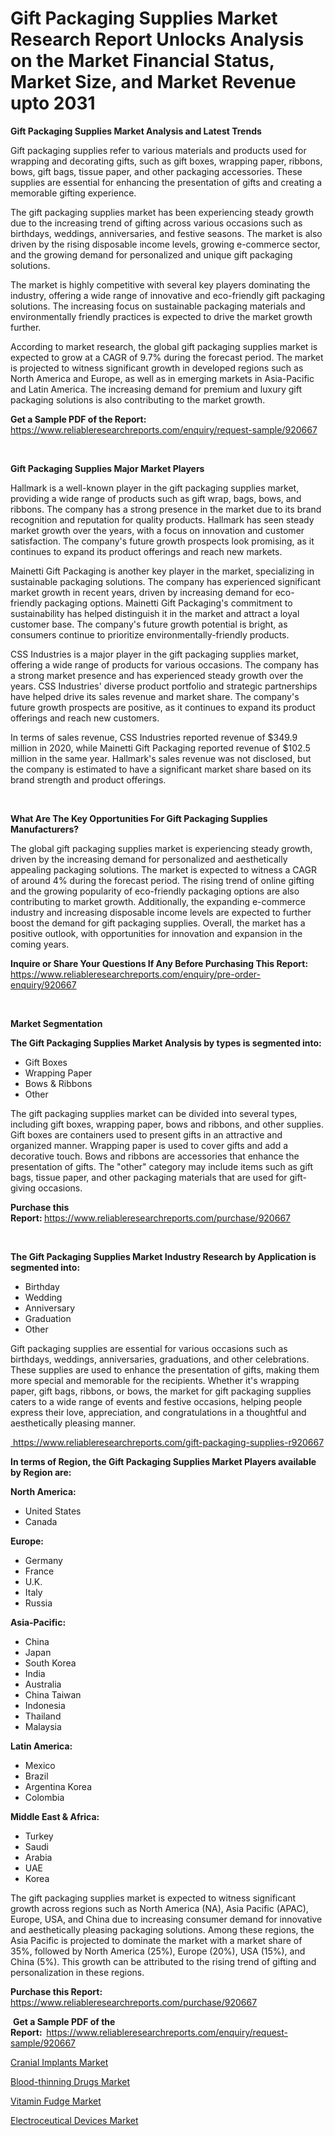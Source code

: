 <p><h1>Gift Packaging Supplies Market Research Report Unlocks Analysis on the Market Financial Status, Market Size, and Market Revenue upto 2031</h1></p><p><strong>Gift Packaging Supplies Market Analysis and Latest Trends</strong></p>
<p><p>Gift packaging supplies refer to various materials and products used for wrapping and decorating gifts, such as gift boxes, wrapping paper, ribbons, bows, gift bags, tissue paper, and other packaging accessories. These supplies are essential for enhancing the presentation of gifts and creating a memorable gifting experience.</p><p>The gift packaging supplies market has been experiencing steady growth due to the increasing trend of gifting across various occasions such as birthdays, weddings, anniversaries, and festive seasons. The market is also driven by the rising disposable income levels, growing e-commerce sector, and the growing demand for personalized and unique gift packaging solutions.</p><p>The market is highly competitive with several key players dominating the industry, offering a wide range of innovative and eco-friendly gift packaging solutions. The increasing focus on sustainable packaging materials and environmentally friendly practices is expected to drive the market growth further.</p><p>According to market research, the global gift packaging supplies market is expected to grow at a CAGR of 9.7% during the forecast period. The market is projected to witness significant growth in developed regions such as North America and Europe, as well as in emerging markets in Asia-Pacific and Latin America. The increasing demand for premium and luxury gift packaging solutions is also contributing to the market growth.</p></p>
<p><strong>Get a Sample PDF of the Report:&nbsp;</strong> <a href="https://www.reliableresearchreports.com/enquiry/request-sample/920667">https://www.reliableresearchreports.com/enquiry/request-sample/920667</a></p>
<p>&nbsp;</p>
<p><strong>Gift Packaging Supplies Major Market Players</strong></p>
<p><p>Hallmark is a well-known player in the gift packaging supplies market, providing a wide range of products such as gift wrap, bags, bows, and ribbons. The company has a strong presence in the market due to its brand recognition and reputation for quality products. Hallmark has seen steady market growth over the years, with a focus on innovation and customer satisfaction. The company's future growth prospects look promising, as it continues to expand its product offerings and reach new markets.</p><p>Mainetti Gift Packaging is another key player in the market, specializing in sustainable packaging solutions. The company has experienced significant market growth in recent years, driven by increasing demand for eco-friendly packaging options. Mainetti Gift Packaging's commitment to sustainability has helped distinguish it in the market and attract a loyal customer base. The company's future growth potential is bright, as consumers continue to prioritize environmentally-friendly products.</p><p>CSS Industries is a major player in the gift packaging supplies market, offering a wide range of products for various occasions. The company has a strong market presence and has experienced steady growth over the years. CSS Industries' diverse product portfolio and strategic partnerships have helped drive its sales revenue and market share. The company's future growth prospects are positive, as it continues to expand its product offerings and reach new customers.</p><p>In terms of sales revenue, CSS Industries reported revenue of $349.9 million in 2020, while Mainetti Gift Packaging reported revenue of $102.5 million in the same year. Hallmark's sales revenue was not disclosed, but the company is estimated to have a significant market share based on its brand strength and product offerings.</p></p>
<p>&nbsp;</p>
<p><strong>What Are The Key Opportunities For Gift Packaging Supplies Manufacturers?</strong></p>
<p><p>The global gift packaging supplies market is experiencing steady growth, driven by the increasing demand for personalized and aesthetically appealing packaging solutions. The market is expected to witness a CAGR of around 4% during the forecast period. The rising trend of online gifting and the growing popularity of eco-friendly packaging options are also contributing to market growth. Additionally, the expanding e-commerce industry and increasing disposable income levels are expected to further boost the demand for gift packaging supplies. Overall, the market has a positive outlook, with opportunities for innovation and expansion in the coming years.</p></p>
<p><strong>Inquire or Share Your Questions If Any Before Purchasing This Report:</strong> <a href="https://www.reliableresearchreports.com/enquiry/pre-order-enquiry/920667">https://www.reliableresearchreports.com/enquiry/pre-order-enquiry/920667</a></p>
<p>&nbsp;</p>
<p><strong>Market Segmentation</strong></p>
<p><strong>The Gift Packaging Supplies Market Analysis by types is segmented into:</strong></p>
<p><ul><li>Gift Boxes</li><li>Wrapping Paper</li><li>Bows & Ribbons</li><li>Other</li></ul></p>
<p><p>The gift packaging supplies market can be divided into several types, including gift boxes, wrapping paper, bows and ribbons, and other supplies. Gift boxes are containers used to present gifts in an attractive and organized manner. Wrapping paper is used to cover gifts and add a decorative touch. Bows and ribbons are accessories that enhance the presentation of gifts. The "other" category may include items such as gift bags, tissue paper, and other packaging materials that are used for gift-giving occasions.</p></p>
<p><strong>Purchase this Report:&nbsp;</strong><a href="https://www.reliableresearchreports.com/purchase/920667">https://www.reliableresearchreports.com/purchase/920667</a></p>
<p>&nbsp;</p>
<p><strong>The Gift Packaging Supplies Market Industry Research by Application is segmented into:</strong></p>
<p><ul><li>Birthday</li><li>Wedding</li><li>Anniversary</li><li>Graduation</li><li>Other</li></ul></p>
<p><p>Gift packaging supplies are essential for various occasions such as birthdays, weddings, anniversaries, graduations, and other celebrations. These supplies are used to enhance the presentation of gifts, making them more special and memorable for the recipients. Whether it's wrapping paper, gift bags, ribbons, or bows, the market for gift packaging supplies caters to a wide range of events and festive occasions, helping people express their love, appreciation, and congratulations in a thoughtful and aesthetically pleasing manner.</p></p>
<p><a href="https://www.reliableresearchreports.com/gift-packaging-supplies-r920667">&nbsp;https://www.reliableresearchreports.com/gift-packaging-supplies-r920667</a></p>
<p><strong>In terms of Region, the Gift Packaging Supplies Market Players available by Region are:</strong></p>
<p>
    <p> <strong> North America: </strong>
        <ul>
            <li>United States</li>
            <li>Canada</li>
        </ul>
        </p> 
    <p> <strong> Europe: </strong>
        <ul>
            <li>Germany</li>
            <li>France</li>
            <li>U.K.</li>
            <li>Italy</li>
            <li>Russia</li>
        </ul>
        </p> 
    <p> <strong> Asia-Pacific: </strong>
        <ul>
            <li>China</li>
            <li>Japan</li>
            <li>South Korea</li>
            <li>India</li>
            <li>Australia</li>
            <li>China Taiwan</li>
            <li>Indonesia</li>
            <li>Thailand</li>
            <li>Malaysia</li>
        </ul>
        </p> 
    <p> <strong> Latin America: </strong>
        <ul>
            <li>Mexico</li>
            <li>Brazil</li>
            <li>Argentina Korea</li>
            <li>Colombia</li>
        </ul>
        </p> 
    <p> <strong> Middle East & Africa: </strong>
        <ul>
            <li>Turkey</li>
            <li>Saudi</li>
            <li>Arabia</li>
            <li>UAE</li>
            <li>Korea</li>
        </ul>
    </p>
    </p>
<p><p>The gift packaging supplies market is expected to witness significant growth across regions such as North America (NA), Asia Pacific (APAC), Europe, USA, and China due to increasing consumer demand for innovative and aesthetically pleasing packaging solutions. Among these regions, the Asia Pacific is projected to dominate the market with a market share of 35%, followed by North America (25%), Europe (20%), USA (15%), and China (5%). This growth can be attributed to the rising trend of gifting and personalization in these regions.</p></p>
<p><strong>Purchase this Report: </strong><a href="https://www.reliableresearchreports.com/purchase/920667">https://www.reliableresearchreports.com/purchase/920667</a></p>
<p>&nbsp;<strong>Get a Sample PDF of the Report:&nbsp;&nbsp;</strong><a href="https://www.reliableresearchreports.com/enquiry/request-sample/920667">https://www.reliableresearchreports.com/enquiry/request-sample/920667</a></p>
<p><strong></strong></p>
<p><p><a href="https://github.com/myacatherineblakecaczo9vcsw/Market-Research-Report-List-3/blob/main/cranial-implants-market.md">Cranial Implants Market</a></p><p><a href="https://www.linkedin.com/pulse/blood-thinning-drugs-industry-analysis-report-its-market-size-0iglf?trackingId=KfhUQvbg%2FsYspnT2Mf9wpg%3D%3D">Blood-thinning Drugs Market</a></p><p><a href="https://www.linkedin.com/pulse/vitamin-fudge-market-size-segmentation-trends-growth-analysis-ctasf?trackingId=P3wWAKEMkQ6fUTfuZA7qgA%3D%3D">Vitamin Fudge Market</a></p><p><a href="https://github.com/okotobwrhuteie/Market-Research-Report-List-3/blob/main/electroceutical-devices-market.md">Electroceutical Devices Market</a></p></p>